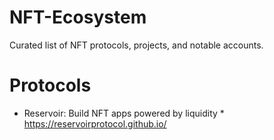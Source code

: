 # NFT-Ecosystem
Curated list of NFT protocols, projects, and notable accounts. 

# Protocols
* Reservoir: Build NFT apps powered by liquidity
      * https://reservoirprotocol.github.io/
    

